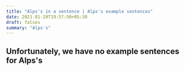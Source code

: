 ```yaml
---
title: "Alps's in a sentence | Alps's example sentences"
date: 2021-01-20T19:57:50+05:30
draft: falses
summary: "Alps's"
---
```

## Unfortunately, we have no example sentences for Alps's                 
